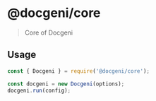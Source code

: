 # @docgeni/core

> Core of Docgeni

## Usage

```ts
const { Docgeni } = require('@docgeni/core');

const docgeni = new Docgeni(options);
docgeni.run(config);
```
